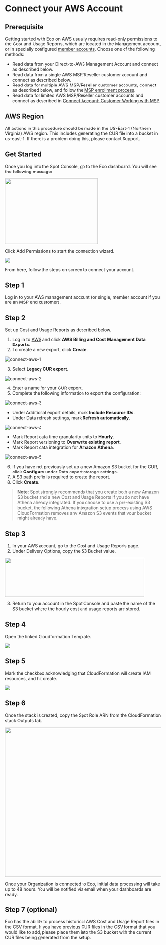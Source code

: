 # Connect your AWS Account

## Prerequisite

Getting started with Eco on AWS usually requires read-only permissions to the Cost and Usage Reports, which are located in the Management account, or in specially configured [member accounts](https://aws.amazon.com/about-aws/whats-new/2020/12/cost-and-usage-report-now-available-to-member-linked-accounts/). Choose one of the following methods:

- Read data from your Direct-to-AWS Management Account and connect as described below.
- Read data from a single AWS MSP/Reseller customer account and connect as described below.
- Read data for multiple AWS MSP/Reseller customer accounts, connect as described below, and follow the [MSP enrollment process](design-documents/msp/msp-enrollment).
- Read data for limited AWS MSP/Reseller customer accounts and connect as described in [Connect Account: Customer Working with MSP](eco/getting-started/connect-account-customer-working-with-msp).

## AWS Region

All actions in this procedure should be made in the US-East-1 (Northern Virginia) AWS region. This includes generating the CUR file into a bucket in us-east-1. If there is a problem doing this, please contact Support.

## Get Started

Once you log into the Spot Console, go to the Eco dashboard. You will see the following message:

<img src="/eco/_media/gettingstarted-aws-connect-01.png" width="300" height="212" />

Click Add Permissions to start the connection wizard.

<img src="/eco/_media/gettingstarted-aws-connect-02.png" />

From here, follow the steps on screen to connect your account.

## Step 1

Log in to your AWS management account (or single, member account if you are an MSP end customer).

## Step 2

Set up Cost and Usage Reports as described below. 

1. Log in to [AWS](https://us-east-1.console.aws.amazon.com/costmanagement/home#/bcm-data-exports) and click **AWS Billing and Cost Management Data Exports**. 
2. To create a new export, click **Create**. 

![connect-aws-1](https://github.com/spotinst/help/assets/106514736/da4aad90-3fa9-44e2-bd20-f4b2a2170cc4)

3. Select **Legacy CUR export**. 

![connect-aws-2](https://github.com/spotinst/help/assets/106514736/42dd96b1-eac1-4a16-b8ec-7663191c26aa)

4. Enter a name for your CUR export. 
5. Complete the following information to export the configuration:  

![connect-aws-3](https://github.com/spotinst/help/assets/106514736/726141b4-388f-4ffd-870b-cd9e790eacf1)

* Under Additional export details, mark **Include Resource IDs**.  
* Under Data refresh settings, mark **Refresh automatically**.  

![connect-aws-4](https://github.com/spotinst/help/assets/106514736/5b10c71c-fba4-4ca3-9d50-770dbde3ee8d)

* Mark Report data time granularity units to **Hourly**. 
* Mark Report versioning to **Overwrite existing report**. 
* Mark Report data integration for **Amazon Athena**. 

![connect-aws-5](https://github.com/spotinst/help/assets/106514736/799b3862-0bf9-43c9-83a1-20f9ac633047)

6. If you have not previously set up a new Amazon S3 bucket for the CUR, click **Configure** under Data export storage settings. 
7. A S3 path prefix is required to create the report.  
8. Click **Create**.
 
> **Note**: Spot strongly recommends that you create both a new Amazon S3 bucket and a new Cost and Usage Reports if you do not have Athena already integrated. If you choose to use a pre-existing S3 bucket, the following Athena integration setup process using AWS CloudFormation removes any Amazon S3 events that your bucket might already have.

## Step 3

1. In your AWS account, go to the Cost and Usage Reports page.
2. Under Delivery Options, copy the S3 Bucket value.

<img src="/eco/_media/gettingstarted-aws-connect-05.png" width="450" height="126" />

3. Return to your account in the Spot Console and paste the name of the S3 bucket where the hourly cost and usage reports are stored.

## Step 4

Open the linked Cloudformation Template.

<img src="/eco/_media/gettingstarted-aws-connect-06.png" />

## Step 5

Mark the checkbox acknowledging that CloudFormation will create IAM resources, and hit create.

<img src="/eco/_media/gettingstarted-aws-connect-07.png" />

## Step 6

Once the stack is created, copy the Spot Role ARN from the CloudFormation stack Outputs tab.

<img src="/eco/_media/gettingstarted-aws-connect-08.png" width="546" height="484" />

Once your Organization is connected to Eco, initial data processing will take up to 48 hours. You will be notified via email when your dashboards are ready.

## Step 7 (optional)

Eco has the ability to process historical AWS Cost and Usage Report files in the CSV format. If you have previous CUR files in the CSV format that you would like to add, please place them into the S3 bucket with the current CUR files being generated from the setup.
